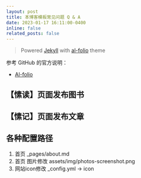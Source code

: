 ```yaml
---
layout: post
title: 本博客模板常见问题 Q & A
date: 2023-01-17 16:11:00-0400
inline: false
related_posts: false
---
```

> Powered [Jekyll](https://jekyllrb.com/) with [al-folio](https://github.com/alshedivat/al-folio) theme

参考 GitHub 的官方说明：
* [Al-folio](https://github.com/alshedivat/al-folio)


## 【愫读】页面发布图书

## 【愫记】页面发布文章

## 各种配置路径

1. 首页 _pages/about.md
2. 首页 图片修改 assets/img/photos-screenshot.png
3. 网站icon修改 _config.yml -> icon

